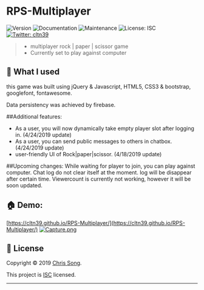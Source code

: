 # RPS-Multiplayer
![Version](https://img.shields.io/badge/version-1.0.1-blue.svg?cacheSeconds=2592000)
![Documentation](https://img.shields.io/badge/documentation-yes-brightgreen.svg)
![Maintenance](https://img.shields.io/badge/Maintained%3F-yes-green.svg)
![License: ISC](https://img.shields.io/badge/License-ISC-yellow.svg)
[![Twitter: cltn39](https://img.shields.io/twitter/follow/cltn39.svg?style=social)](https://twitter.com/cltn39)

> - multiplayer rock | paper | scissor game
> - Currently set to play against computer

## 🤝 What I used

this game was built using jQuery & Javascript, HTML5, CSS3 & bootstrap, googlefont, fontawesome.

Data persistency was achieved by firebase.

##Additional features:
- As a user, you will now dynamically take empty player slot after logging in. (4/24/2019 update)
- As a user, you can send public messages to others in chatbox. (4/24/2019 update)
- user-friendly UI of Rock|paper|scissor. (4/18/2019 update)

##Upcoming changes:
 While waiting for player to join, you can play against computer.
 Chat log do not clear itself at the moment. log will be disappear after certain time.
 Viewercount is currently not working, however it will be soon updated.

## 🏠 Demo:
[https://cltn39.github.io/RPS-Multiplayer/](https://cltn39.github.io/RPS-Multiplayer/)
[![Capture.png](https://i.postimg.cc/BvZBdQFH/Capture.png)](https://cltn39.github.io/RPS-Multiplayer/)

## 📝 License

Copyright © 2019 [Chris Song](https://github.com/cltn39).

This project is [ISC](https://github.com/cltn39/background-widget/blob/master/LICENSE) licensed.

***
